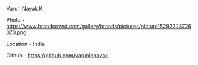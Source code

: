 

Varun Nayak K

Photo - https://www.brandcrowd.com/gallery/brands/pictures/picture15292228726070.png

Location - India

Github - https://github.com/varunjcnayak
